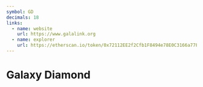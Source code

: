 ```yaml
---
symbol: GD
decimals: 18
links:
  - name: website
    url: https://www.galalink.org
  - name: explorer
    url: https://etherscan.io/token/0x72112EE2f2Cfb1F8494e78E0C3166a77Fb6A2d24
---
```


# Galaxy Diamond
